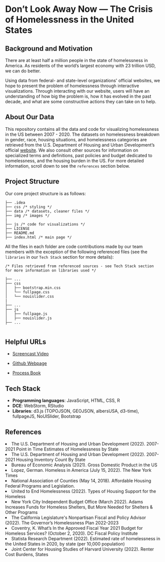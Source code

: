 # Don’t Look Away Now — The Crisis of Homelessness in the United States

## Background and Motivation 
There are at least half a million people in the state of homelessness in America. As residents of the world’s 
largest economy with 23 trillion USD, we can do better. 

Using data from federal- and state-level organizations' official websites, we hope to present the problem of 
homelessness through interactive 
visualizations. Through interacting with our website, users will have an understanding of how big the problem is,
how it has evolved in the past decade, and what are some constructive actions they can take on to help. 


## About Our Data  
This repository contains all the data and code for visualizing homelessness
in the US between 2007 - 2020. The datasets on homelessness breakdown in gender, race, housing situations, and homelessness categories are 
retrieved 
from the U.S. Department of Housing and Urban Development’s official 
<a href="https://www.hud.gov/">website</a>. We also consult other sources for information 
on specialized terms and definitions, past policies and budget dedicated to homelessness, and 
the housing burden in the US. For more detailed information, scroll down to see the `references` section below. 

## Project Structure 

Our core project structure is as follows: 

```
├── .idea
├── css /* styling */
├── data /* datasets, cleaner files */
├── img /* images */
|
├── js /* code for visualizations */
├── LICENSE
├── README.md  
├── index.html /* main page */

```
All the files in each folder are code contributions made by our team 
members with the exception of the following referenced files (see the `libraries` in our `Tech Stack` section for more details):
```
/* Files retrieved from referenced sources - see Tech Stack section 
for more information on libraries used */

├── ...
├── css
│   ├── bootstrap.min.css 
│   └── fullpage.css
│   └── nouislider.css
|
├── ...
├── js
│   ├── fullpage.js
│   ├── nouislider.js
├── ...


```

## Helpful URLs
- <a href="">Screencast Video</a>

- <a href="https://charlesonesti.github.io/Onesti_Abel_Ton_CS171_Final/">Github Webpage</a>
- <a href="https://docs.google.com/document/d/1SKUV3RnabXFBrdPKYr70lonRGwcH8bHzALpNjXKVNEs/edit?usp=sharing">Process Book</a>

## Tech Stack

- <b>Programming languages</b>: JavaScript, HTML, CSS, R
- <b>DCE</b>: WebStorm, RStudio 
- <b>Libraries</b>: d3.js (TOPOJSON, GEOJSON, albersUSA, d3-time), fullpageJS, NoUISlider, Bootstrap

## References
<li>The U.S. Department of
Housing and Urban Development (2022). 2007-2021 Point in Time Estimates of Homelessness by State</li>
<li>The U.S. Department of
Housing and Urban Development (2022). 2007-2021 Housing Inventory Count By State</li>
<li>Bureau of Economic Analysis (2021). Gross Domestic Product in the US </li>
<li>Lopez, German. Homeless in America (July 15, 2022). The New York Times</li>
<li>
National Association of Counties (May 14, 2018). Affordable Housing Federal Programs and Legislation.
</li>
<li>
United to End Homelessness (2022). Types of Housing Support for the Homeless
<li>New York City Independent Budget Office (March 2022). Adams Increases Funds for Homeless Shelters, But More Needed for Shelters & Other Programs
</li>
<li>
The California Legislature's Nonpartisan Fiscal and Policy Advisor (2022). The Governor’s Homelessness Plan 2022-2023
</li>
<li>
Coventry, K. What’s In the Approved Fiscal Year 2021 Budget for Homeless Services? (October 2, 2020). DC Fiscal Policy Institute
</li>
<li>
Statista Research Department (2022). Estimated rate of homelessness in the United States in 2020, by state (per 10,000 population)
</li>
<li>
Joint  Center for Housing Studies of Harvard University (2022). Renter Cost Burdens, States
</li>
